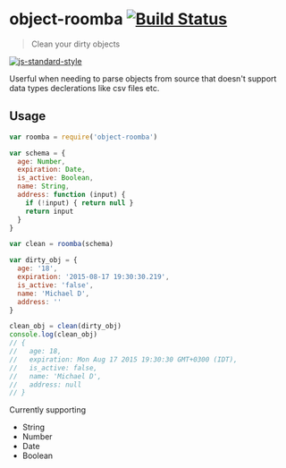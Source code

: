 # object-roomba [![Build Status](https://travis-ci.org/mderazon/object-roomba.svg?branch=master)](https://travis-ci.org/mderazon/object-roomba)

> Clean your dirty objects

[![js-standard-style](https://cdn.rawgit.com/feross/standard/master/badge.svg)](https://github.com/feross/standard)

Userful when needing to parse objects from source that doesn't support data types declerations like csv files etc.

## Usage

``` js
var roomba = require('object-roomba')

var schema = {
  age: Number,
  expiration: Date,
  is_active: Boolean,
  name: String,
  address: function (input) {
    if (!input) { return null }
    return input
  }
}

var clean = roomba(schema)

var dirty_obj = {
  age: '18',
  expiration: '2015-08-17 19:30:30.219',
  is_active: 'false',
  name: 'Michael D',
  address: ''
}

clean_obj = clean(dirty_obj)
console.log(clean_obj)
// {
//   age: 18,
//   expiration: Mon Aug 17 2015 19:30:30 GMT+0300 (IDT),
//   is_active: false,
//   name: 'Michael D',
//   address: null
// }
```

Currently supporting
- String
- Number
- Date
- Boolean
